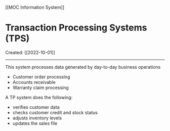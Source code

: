 [[MOC Information System]]

# Transaction Processing Systems (TPS)
Created:  [[2022-10-01]]

---
This system processes data generated by day-to-day business operations
-  Customer order processing
-  Accounts receivable
-  Warranty claim processing


A TP system does the following:
- verifies customer data
- checks customer credit and stock status
- adjusts inventory levels
- updates the sales file












